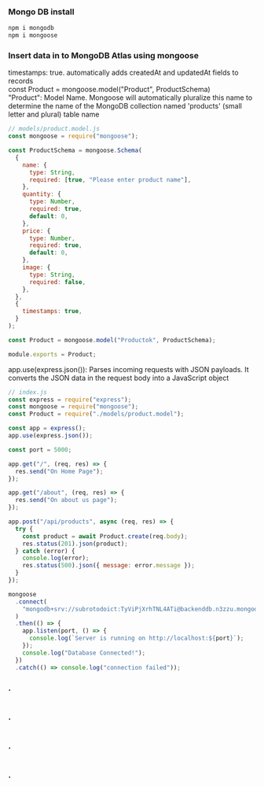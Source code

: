 ### **Mongo DB install**

```bash
npm i mongodb
npm i mongoose
```

### **Insert data in to MongoDB Atlas using mongoose**

timestamps: true. automatically adds createdAt and updatedAt fields to records<br>
const Product = mongoose.model("Product", ProductSchema)<br>
"Product": Model Name. Mongoose will automatically pluralize this name to determine the name of the MongoDB collection named 'products' (small letter and plural) table name

```js
// models/product.model.js
const mongoose = require("mongoose");

const ProductSchema = mongoose.Schema(
  {
    name: {
      type: String,
      required: [true, "Please enter product name"],
    },
    quantity: {
      type: Number,
      required: true,
      default: 0,
    },
    price: {
      type: Number,
      required: true,
      default: 0,
    },
    image: {
      type: String,
      required: false,
    },
  },
  {
    timestamps: true,
  }
);

const Product = mongoose.model("Productok", ProductSchema);

module.exports = Product;
```

app.use(express.json()): Parses incoming requests with JSON payloads. It converts the JSON data in the request body into a JavaScript object

```js
// index.js
const express = require("express");
const mongoose = require("mongoose");
const Product = require("./models/product.model");

const app = express();
app.use(express.json());

const port = 5000;

app.get("/", (req, res) => {
  res.send("On Home Page");
});

app.get("/about", (req, res) => {
  res.send("On about us page");
});

app.post("/api/products", async (req, res) => {
  try {
    const product = await Product.create(req.body);
    res.status(201).json(product);
  } catch (error) {
    console.log(error);
    res.status(500).json({ message: error.message });
  }
});

mongoose
  .connect(
    "mongodb+srv://subrotodoict:TyViPjXrhTNL4ATi@backenddb.n3zzu.mongodb.net/?retryWrites=true&w=majority&appName=backendDB"
  )
  .then(() => {
    app.listen(port, () => {
      console.log(`Server is running on http://localhost:${port}`);
    });
    console.log("Database Connected!");
  })
  .catch(() => console.log("connection failed"));
```

### **.**

```js

```

### **.**

```js

```

### **.**

```js

```

### **.**

```js

```
